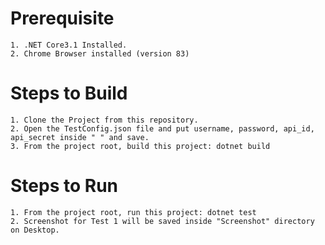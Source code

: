# Prerequisite

    1. .NET Core3.1 Installed.
    2. Chrome Browser installed (version 83)

# Steps to Build

    1. Clone the Project from this repository.
    2. Open the TestConfig.json file and put username, password, api_id, api_secret inside " " and save.
    3. From the project root, build this project: dotnet build

# Steps to Run

    1. From the project root, run this project: dotnet test
    2. Screenshot for Test 1 will be saved inside "Screenshot" directory on Desktop.
